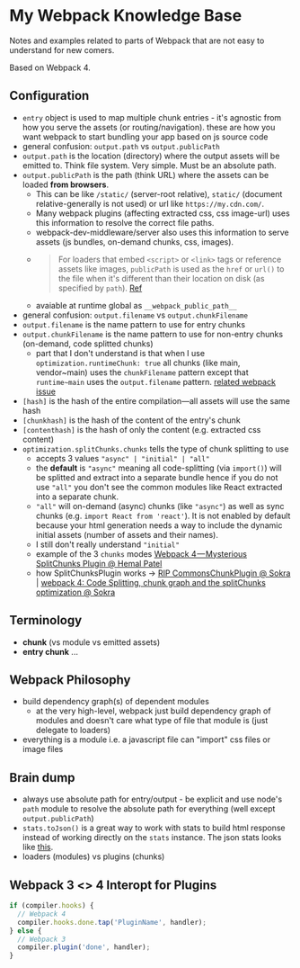 # My Webpack Knowledge Base

Notes and examples related to parts of Webpack that are not easy to understand for new comers.

Based on Webpack 4.


## Configuration

- `entry` object is used to map multiple chunk entries - it's agnostic from how you serve the assets (or routing/navigation). these are how you want webpack to start bundling your app based on js source code
- general confusion: `output.path` vs `output.publicPath`
- `output.path` is the location (directory) where the output assets will be emitted to. Think file system. Very simple. Must be an absolute path.
- `output.publicPath` is the path (think URL) where the assets can be loaded **from browsers**.
  - This can be like `/static/` (server-root relative), `static/` (document relative-generally is not used) or url like `https://my.cdn.com/`.
  - Many webpack plugins (affecting extracted css, css image-url) uses this information to resolve the correct file paths.
  - webpack-dev-middleware/server also uses this information to serve assets (js bundles, on-demand chunks, css, images).
  - > For loaders that embed `<script>` or `<link>` tags or reference assets like images, `publicPath` is used as the `href` or `url()` to the file when it's different than their location on disk (as specified by `path`). [Ref](https://github.com/webpack/docs/wiki/configuration#outputpublicpath)
  - avaiable at runtime global as `__webpack_public_path__`
- general confusion: `output.filename` vs `output.chunkFilename`
- `output.filename` is the name pattern to use for entry chunks
- `output.chunkFilename` is the name pattern to use for non-entry chunks (on-demand, code splitted chunks)
  - part that I don't understand is that when I use `optimization.runtimeChunk: true` all chunks (like main, vendor~main) uses the `chunkFilename` pattern except that `runtime~main` uses the `output.filename` pattern. [related webpack issue](https://github.com/webpack/webpack/issues/6598)
- `[hash]` is the hash of the entire compilation—all assets will use the same hash
- `[chunkhash]` is the hash of the content of the entry's chunk
- `[contenthash]` is the hash of only the content (e.g. extracted css content)
- `optimization.splitChunks.chunks` tells the type of chunk splitting to use
  - accepts 3 values `"async" | "initial" | "all"`
  - the __default__ is `"async"` meaning all code-splitting (via `import()`) will be splitted and extract into a separate bundle hence if you do not use `"all"` you don't see the common modules like React extracted into a separate chunk.
  - `"all"` will on-demand (async) chunks (like `"async"`) as well as sync chunks (e.g. `import React from 'react'`). It is not enabled by default because your html generation needs a way to include the dynamic initial assets (number of assets and their names).
  - I still don't really understand `"initial"`
  - example of the 3 `chunks` modes [Webpack 4 — Mysterious SplitChunks Plugin @ Hemal Patel](https://medium.com/dailyjs/webpack-4-splitchunks-plugin-d9fbbe091fd0)
  - how SplitChunksPlugin works -> [RIP CommonsChunkPlugin @ Sokra](https://gist.github.com/sokra/1522d586b8e5c0f5072d7565c2bee693) | [webpack 4: Code Splitting, chunk graph and the splitChunks optimization @ Sokra](https://medium.com/webpack/webpack-4-code-splitting-chunk-graph-and-the-splitchunks-optimization-be739a861366)


## Terminology

- **chunk** (vs module vs emitted assets)
- **entry chunk** ...


## Webpack Philosophy

- build dependency graph(s) of dependent modules
  - at the very high-level, webpack just build dependency graph of modules and doesn't care what type of file that module is (just delegate to loaders)
- everything is a module i.e. a javascript file can "import" css files or image files


## Brain dump

- always use absolute path for entry/output - be explicit and use node's `path` module to resolve the absolute path for everything (well except `output.publicPath`)
- `stats.toJson()` is a great way to work with stats to build html response instead of working directly on the `stats` instance. The json stats looks like [this](https://webpack.js.org/api/stats/#structure).
- loaders (modules) vs plugins (chunks)


## Webpack 3 <> 4 Interopt for Plugins

```javascript
if (compiler.hooks) {
  // Webpack 4
  compiler.hooks.done.tap('PluginName', handler);
} else {
  // Webpack 3
  compiler.plugin('done', handler);
}
```